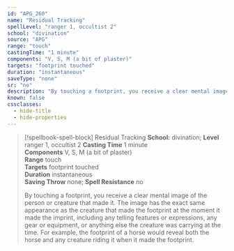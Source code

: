 ```yaml
---
id: "APG_260"
name: "Residual Tracking"
spellLevel: "ranger 1, occultist 2"
school: "divination"
source: "APG"
range: "touch"
castingTime: "1 minute"
components: "V, S, M (a bit of plaster)"
targets: "footprint touched"
duration: "instantaneous"
saveType: "none"
sr: "no"
description: "By touching a footprint, you receive a clear mental image of the person or creature that made it. The image has the exact same appearance as the creature that made the footprint at the moment it made the imprint, including any telling features or expressions, any gear or equipment, or anything else the creature was carrying at the time. For example, the footprint of a horse would reveal both the horse and any creature riding it when it made the footprint."
known: false
cssclasses:
  - hide-title
  - hide-properties
---
```


> [!spellbook-spell-block] Residual Tracking
> **School:** divination; **Level** ranger 1, occultist 2
> **Casting Time** 1 minute  
> **Components** V, S, M (a bit of plaster)  
> **Range** touch  
> **Targets** footprint touched  
> **Duration** instantaneous  
> **Saving Throw** none; **Spell Resistance** no
> 
> By touching a footprint, you receive a clear mental image of the person or creature that made it. The image has the exact same appearance as the creature that made the footprint at the moment it made the imprint, including any telling features or expressions, any gear or equipment, or anything else the creature was carrying at the time. For example, the footprint of a horse would reveal both the horse and any creature riding it when it made the footprint.
